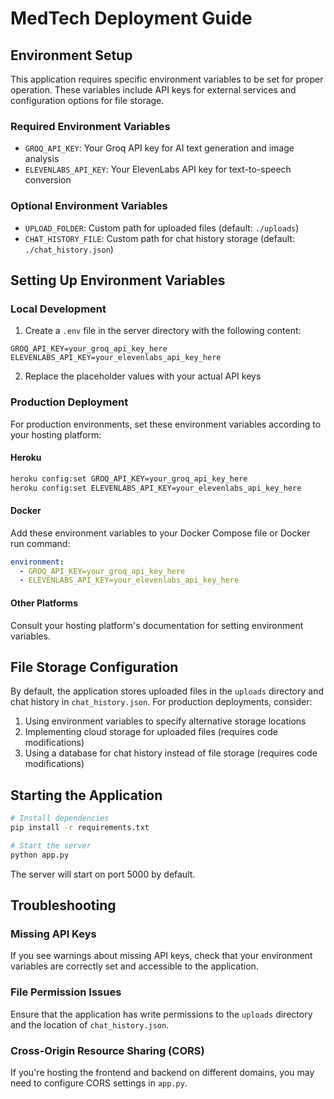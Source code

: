 # MedTech Deployment Guide

## Environment Setup

This application requires specific environment variables to be set for proper operation. These variables include API keys for external services and configuration options for file storage.

### Required Environment Variables

- `GROQ_API_KEY`: Your Groq API key for AI text generation and image analysis
- `ELEVENLABS_API_KEY`: Your ElevenLabs API key for text-to-speech conversion

### Optional Environment Variables

- `UPLOAD_FOLDER`: Custom path for uploaded files (default: `./uploads`)
- `CHAT_HISTORY_FILE`: Custom path for chat history storage (default: `./chat_history.json`)

## Setting Up Environment Variables

### Local Development

1. Create a `.env` file in the server directory with the following content:

```
GROQ_API_KEY=your_groq_api_key_here
ELEVENLABS_API_KEY=your_elevenlabs_api_key_here
```

2. Replace the placeholder values with your actual API keys

### Production Deployment

For production environments, set these environment variables according to your hosting platform:

#### Heroku

```bash
heroku config:set GROQ_API_KEY=your_groq_api_key_here
heroku config:set ELEVENLABS_API_KEY=your_elevenlabs_api_key_here
```

#### Docker

Add these environment variables to your Docker Compose file or Docker run command:

```yaml
environment:
  - GROQ_API_KEY=your_groq_api_key_here
  - ELEVENLABS_API_KEY=your_elevenlabs_api_key_here
```

#### Other Platforms

Consult your hosting platform's documentation for setting environment variables.

## File Storage Configuration

By default, the application stores uploaded files in the `uploads` directory and chat history in `chat_history.json`. For production deployments, consider:

1. Using environment variables to specify alternative storage locations
2. Implementing cloud storage for uploaded files (requires code modifications)
3. Using a database for chat history instead of file storage (requires code modifications)

## Starting the Application

```bash
# Install dependencies
pip install -r requirements.txt

# Start the server
python app.py
```

The server will start on port 5000 by default.

## Troubleshooting

### Missing API Keys

If you see warnings about missing API keys, check that your environment variables are correctly set and accessible to the application.

### File Permission Issues

Ensure that the application has write permissions to the `uploads` directory and the location of `chat_history.json`.

### Cross-Origin Resource Sharing (CORS)

If you're hosting the frontend and backend on different domains, you may need to configure CORS settings in `app.py`.